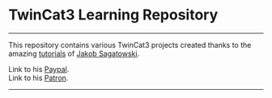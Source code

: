 # TwinCat3 Learning Repository

---

This repository contains various TwinCat3 projects created thanks to the amazing [tutorials](https://www.youtube.com/playlist?list=PLimaF0nZKYHz3I3kFP4myaAYjmYk1SowO) of [Jakob Sagatowski](https://github.com/sagatowski).

Link to his [Paypal](https://www.paypal.com/donate/?hosted_button_id=7FBED5B26KT7S).</br>
Link to his [Patron](https://www.patreon.com/sagatowski).

---
